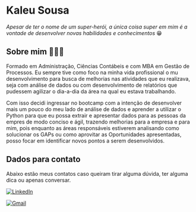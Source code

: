 # Kaleu Sousa 
*Apesar de ter o nome de um super-herói, a única coisa super em mim é a vontade de desenvolver novas habilidades e conhecimentos* 😁

## Sobre mim 🙋🏽‍♂️
Formado em Administração, Ciências Contábeis e com MBA em Gestão de Processos. Eu sempre tive como foco na minha vida profissional o mu desenvolvimento para busca de melhorias nas atividades que eu realizava, seja com análise de dados ou com desenvolvimento de relatórios que pudessem agilizar o dia-a-dia da área na qual eu estava trabalhando. 

Com isso decidi ingressar no bootcamp com a intenção de desenvolver mais um pouco do meu lado de análise de dados e aprender a utilizar o Python para que eu possa extrair e apresentar dados para as pessoas da empres de modo conciso e ágil, trazendo melhorias para a empresa e para mim, pois enquanto as áreas responsáveis estiverem analisando como solucionar os GAPs ou como aprovitar as Oportunidades apresentadas, posso focar em identificar novos pontos a serem desenvolvidos.

## Dados para contato 
Abaixo estão meus contatos caso queiram tirar alguma dúvida, ter alguma dica ou apenas conversar.

[![LinkedIn](https://img.shields.io/badge/Kaleu_sousa-0E76A8?style=for-the-badge&logo=linkedin)](https://www.linkedin.com/in/kaleu-sousa-controladoria-financas/)

[![Gmail](https://img.shields.io/badge/kaleu.ads-D14836?style=for-the-badge&logo=gmail&logoColor=white)](mailto:kaleu.ads@gmail.com)